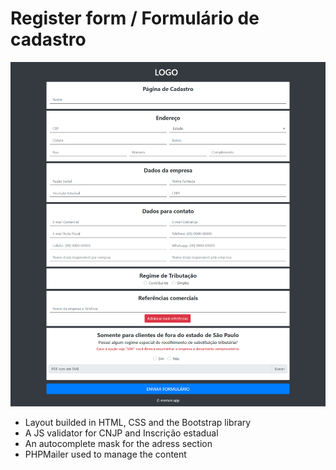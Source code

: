 # Register form / Formulário de cadastro

![](preview.png)

* Layout builded in HTML, CSS and the Bootstrap library
* A JS validator for CNJP and Inscrição estadual 
* An autocomplete mask for the adress section
* PHPMailer used to manage the content

